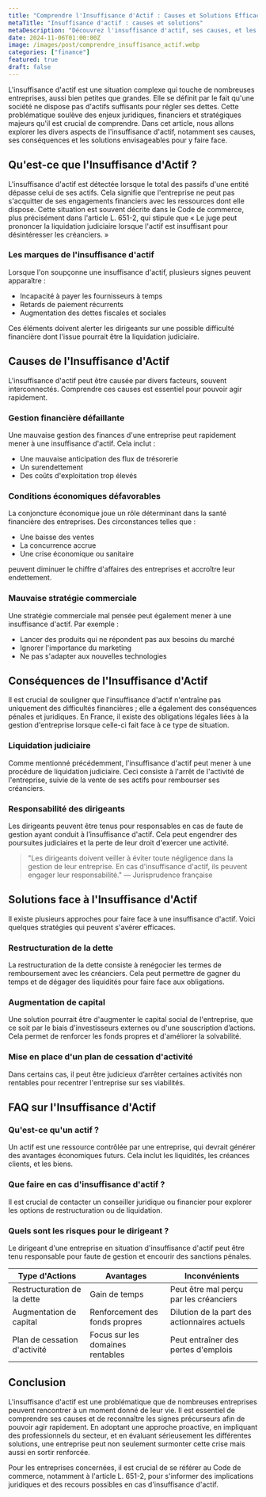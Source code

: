```yaml
---
title: "Comprendre l'Insuffisance d'Actif : Causes et Solutions Efficaces"
metaTitle: "Insuffisance d'actif : causes et solutions"
metaDescription: "Découvrez l'insuffisance d'actif, ses causes, et les solutions pour y faire face."
date: 2024-11-06T01:00:00Z
image: /images/post/comprendre_insuffisance_actif.webp
categories: ["finance"]
featured: true
draft: false
---
```


L'insuffisance d'actif est une situation complexe qui touche de nombreuses entreprises, aussi bien petites que grandes. Elle se définit par le fait qu'une société ne dispose pas d'actifs suffisants pour régler ses dettes. Cette problématique soulève des enjeux juridiques, financiers et stratégiques majeurs qu'il est crucial de comprendre. Dans cet article, nous allons explorer les divers aspects de l'insuffisance d'actif, notamment ses causes, ses conséquences et les solutions envisageables pour y faire face.

## Qu'est-ce que l'Insuffisance d'Actif ?

L'insuffisance d'actif est détectée lorsque le total des passifs d'une entité dépasse celui de ses actifs. Cela signifie que l'entreprise ne peut pas s'acquitter de ses engagements financiers avec les ressources dont elle dispose. Cette situation est souvent décrite dans le Code de commerce, plus précisément dans l'article L. 651-2, qui stipule que « Le juge peut prononcer la liquidation judiciaire lorsque l'actif est insuffisant pour désintéresser les créanciers. »

### Les marques de l'insuffisance d'actif

Lorsque l'on soupçonne une insuffisance d'actif, plusieurs signes peuvent apparaître :

- Incapacité à payer les fournisseurs à temps
- Retards de paiement récurrents
- Augmentation des dettes fiscales et sociales

Ces éléments doivent alerter les dirigeants sur une possible difficulté financière dont l'issue pourrait être la liquidation judiciaire.

## Causes de l'Insuffisance d'Actif

L'insuffisance d'actif peut être causée par divers facteurs, souvent interconnectés. Comprendre ces causes est essentiel pour pouvoir agir rapidement.

### Gestion financière défaillante

Une mauvaise gestion des finances d'une entreprise peut rapidement mener à une insuffisance d'actif. Cela inclut :

- Une mauvaise anticipation des flux de trésorerie
- Un surendettement
- Des coûts d'exploitation trop élevés

### Conditions économiques défavorables

La conjoncture économique joue un rôle déterminant dans la santé financière des entreprises. Des circonstances telles que :

- Une baisse des ventes
- La concurrence accrue
- Une crise économique ou sanitaire

peuvent diminuer le chiffre d'affaires des entreprises et accroître leur endettement.

### Mauvaise stratégie commerciale

Une stratégie commerciale mal pensée peut également mener à une insuffisance d'actif. Par exemple :

- Lancer des produits qui ne répondent pas aux besoins du marché
- Ignorer l'importance du marketing
- Ne pas s'adapter aux nouvelles technologies

## Conséquences de l'Insuffisance d'Actif

Il est crucial de souligner que l'insuffisance d'actif n'entraîne pas uniquement des difficultés financières ; elle a également des conséquences pénales et juridiques. En France, il existe des obligations légales liées à la gestion d'entreprise lorsque celle-ci fait face à ce type de situation.

### Liquidation judiciaire

Comme mentionné précédemment, l'insuffisance d'actif peut mener à une procédure de liquidation judiciaire. Ceci consiste à l'arrêt de l'activité de l'entreprise, suivie de la vente de ses actifs pour rembourser ses créanciers.

### Responsabilité des dirigeants

Les dirigeants peuvent être tenus pour responsables en cas de faute de gestion ayant conduit à l’insuffisance d'actif. Cela peut engendrer des poursuites judiciaires et la perte de leur droit d'exercer une activité.

> "Les dirigeants doivent veiller à éviter toute négligence dans la gestion de leur entreprise. En cas d'insuffisance d'actif, ils peuvent engager leur responsabilité." — Jurisprudence française

## Solutions face à l'Insuffisance d'Actif

Il existe plusieurs approches pour faire face à une insuffisance d'actif. Voici quelques stratégies qui peuvent s'avérer efficaces.

### Restructuration de la dette

La restructuration de la dette consiste à renégocier les termes de remboursement avec les créanciers. Cela peut permettre de gagner du temps et de dégager des liquidités pour faire face aux obligations.

### Augmentation de capital

Une solution pourrait être d'augmenter le capital social de l'entreprise, que ce soit par le biais d'investisseurs externes ou d'une souscription d’actions. Cela permet de renforcer les fonds propres et d'améliorer la solvabilité.

### Mise en place d'un plan de cessation d'activité

Dans certains cas, il peut être judicieux d’arrêter certaines activités non rentables pour recentrer l'entreprise sur ses viabilités.

## FAQ sur l'Insuffisance d'Actif

### Qu'est-ce qu'un actif ?
Un actif est une ressource contrôlée par une entreprise, qui devrait générer des avantages économiques futurs. Cela inclut les liquidités, les créances clients, et les biens.

### Que faire en cas d'insuffisance d'actif ?
Il est crucial de contacter un conseiller juridique ou financier pour explorer les options de restructuration ou de liquidation.

### Quels sont les risques pour le dirigeant ?
Le dirigeant d'une entreprise en situation d'insuffisance d'actif peut être tenu responsable pour faute de gestion et encourir des sanctions pénales.

| Type d'Actions | Avantages | Inconvénients |
|----------------|-----------|---------------|
| Restructuration de la dette | Gain de temps | Peut être mal perçu par les créanciers |
| Augmentation de capital | Renforcement des fonds propres | Dilution de la part des actionnaires actuels |
| Plan de cessation d'activité | Focus sur les domaines rentables | Peut entraîner des pertes d'emplois |

## Conclusion

L'insuffisance d'actif est une problématique que de nombreuses entreprises peuvent rencontrer à un moment donné de leur vie. Il est essentiel de comprendre ses causes et de reconnaître les signes précurseurs afin de pouvoir agir rapidement. En adoptant une approche proactive, en impliquant des professionnels du secteur, et en évaluant sérieusement les différentes solutions, une entreprise peut non seulement surmonter cette crise mais aussi en sortir renforcée.

Pour les entreprises concernées, il est crucial de se référer au Code de commerce, notamment à l'article L. 651-2, pour s'informer des implications juridiques et des recours possibles en cas d'insuffisance d'actif.